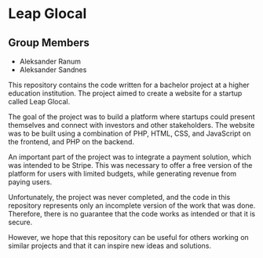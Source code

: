 # Leap Glocal

## **Group Members**
* Aleksander Ranum
* Aleksander Sandnes

This repository contains the code written for a bachelor project at a higher education institution. The project aimed to create a website for a startup called Leap Glocal.

The goal of the project was to build a platform where startups could present themselves and connect with investors and other stakeholders. The website was to be built using a combination of PHP, HTML, CSS, and JavaScript on the frontend, and PHP on the backend.

An important part of the project was to integrate a payment solution, which was intended to be Stripe. This was necessary to offer a free version of the platform for users with limited budgets, while generating revenue from paying users.

Unfortunately, the project was never completed, and the code in this repository represents only an incomplete version of the work that was done. Therefore, there is no guarantee that the code works as intended or that it is secure.

However, we hope that this repository can be useful for others working on similar projects and that it can inspire new ideas and solutions.
